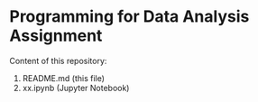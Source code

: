 # Programming for Data Analysis Assignment

Content of this repository:

1. README.md (this file)
2. xx.ipynb (Jupyter Notebook)

